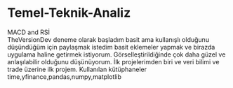# Temel-Teknik-Analiz
MACD and RSİ  
TheVersionDev  deneme olarak başladım basit ama kullanışlı olduğunu düşündüğüm için paylaşmak istedim basit eklemeler yapmak ve birazda uygulama haline getirmek istiyorum.
Görselleştirildiğinde çok daha güzel ve anlaşılabilir olduğunu düşünüyorum.
İlk projelerimden biri ve veri bilimi ve trade üzerine ilk projem.
Kullanılan kütüphaneler 
time,yfinance,pandas,numpy,matplotlib
